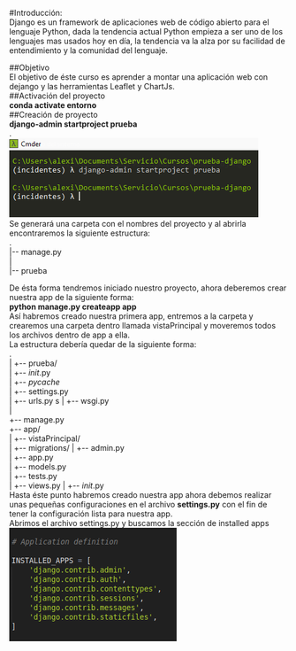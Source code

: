 #Introducción:  
Django es un framework de aplicaciones web  de código abierto para el lenguaje  Python, dada la tendencia actual Python empieza a ser uno de los lenguajes mas usados hoy en día, la tendencia va la alza por su facilidad de entendimiento y la comunidad del lenguaje.  

##Objetivo  
El objetivo de éste curso es aprender a montar una aplicación web con dejango y  las herramientas Leaflet y ChartJs.  
##Activación del proyecto  
**conda activate entorno**  
##Creación de proyecto  
**django-admin startproject prueba**  
.  
![my image](../img/01.png)  
Se generará una carpeta con el nombres del proyecto y al abrirla encontraremos la siguiente estructura:  
.  
|-- manage.py  
|  
|-- prueba  
 
De ésta forma tendremos iniciado nuestro proyecto, ahora deberemos crear nuestra app de la siguiente forma:  
**python manage.py createapp app**  
Así habremos creado nuestra primera app, entremos a la carpeta y crearemos una carpeta dentro llamada vistaPrincipal y moveremos todos los archivos dentro de app a ella.  
La estructura debería quedar de la siguiente forma:  
.  
|
+-- prueba/         
|		+-- _init_.py  
|		+-- _pycache_  
|		+-- settings.py  
|		+-- urls.py  s
|		+-- wsgi.py  
|   
+-- manage.py      
+-- app/                              
|   +-- vistaPrincipal/  
|		+-- migrations/
|		+-- admin.py   
|		+-- app.py  
|		+-- models.py  
|		+-- tests.py  
|		+-- views.py
|   +-- _init_.py  
Hasta éste punto habremos creado nuestra app ahora debemos realizar unas pequeñas configuraciones en el archivo **settings.py** con el fin de tener la configuración lista para nuestra app.  
Abrimos el archivo settings.py y buscamos la sección de installed apps  
![my image](../img/installed_apps_prev.png)  

